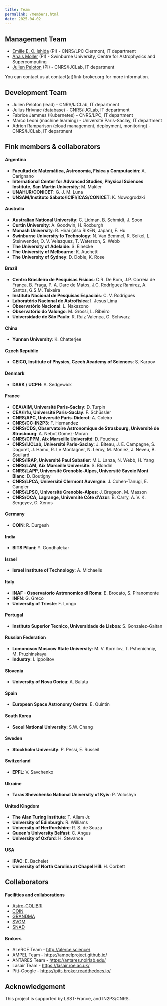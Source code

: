 ```yaml
---
title: Team
permalink: /members.html
date: 2025-04-02
---
```


## Management Team

- [Emille E. O. Ishida](https://www.emilleishida.com/) (PI) - CNRS/LPC Clermont, IT department
- [Anais Möller](http://anaismoller.github.io) (PI) - Swinburne University, Centre for Astrophysics and Supercomputing
- [Julien Peloton](https://github.com/JulienPeloton) (PI) - CNRS/IJCLab, IT department

You can contact us at contact(at)fink-broker.org for more information.

## Development Team

- Julien Peloton (lead) - CNRS/IJCLab, IT department
- Julius Hrivnac (database) - CNRS/IJCLab, IT department
- Fabrice Jammes (Kubernetes) - CNRS/LPC, IT department
- Marco Leoni (machine learning) - Université Paris-Saclay, IT department
- Adrien Ramparison (cloud management, deployment, monitoring) - CNRS/IJCLab, IT department

## Fink members & collaborators

#### Argentina

* **Facultad de Matemática, Astronomía, Física y Computación**: A. Carignano  
* **International Center for Advanced Studies, Physical Sciences Institute, San Martin University**: M. Makler
* **UNAHUR/CONICET**: G. J. M. Luna  
* **UNSAM/Instituto Sábato/ICIFI/ICAS/CONICET**: K. Nowogrodzki  

#### Australia
* **Australian National University**: C. Lidman, B. Schmidt, J. Soon
* **Curtin University**: A. Goodwin, H. Roxburgh
* **Monash University**: R. Hirai (also RIKEN, Japan), F. Hu
* **Swinburne University fo Technology**: N. Van Bemmel, R. Seikel, L. Steinwender,  O. V. Velazquez, T. Waterson, S. Webb
* **The University of Adelaide**: S. Einecke
* **The University of Melbourne**: K. Auchettl
* **The University of Sydney**: D. Dobie, K. Rose

#### Brazil

* **Centro Brasileiro de Pesquisas Físicas**: C.R. De Bom, J.P. Correia de França, B. Fraga, P. A. Darc de Matos, J.C. Rodríguez Ramírez, A. Santos, G.S.M. Teixeira
* **Instituto Nacional de Pesquisas Espaciais**: C. V. Rodrigues
* **Laboratório Nacional de Astrofísica**: I. Jesus Lima
* **Observatório Nacional**:  L. Nakazono
* **Observatório do Valongo**: M. Grossi, L. Ribeiro
* **Universidade de São Paulo**: R. Ruiz Valença, G. Schwarz

#### China

* **Yunnan University**: K. Chatterjee

#### Czech Republic

* **CEICO, Institute of Physics, Czech Academy of Sciences**: S. Karpov

#### Denmark

* **DARK / UCPH**: A. Sedgewick

#### France

* **CEA/AIM, Université Paris-Saclay**: D. Turpin
* **CEA/Irfu, Université Paris-Saclay**: F. Schüssler
* **CNRS/APC, Université Paris-Diderot**: A. Coleiro
* **CNRS/CC-IN2P3**: F. Hernandez
* **CNRS/CDS, Observatoire Astronomique de Strasbourg, Université de Strasbourg**: A. Nebot Gomez-Moran
* **CNRS/CPPM, Aix Marseille Université**: D. Fouchez
* **CNRS/IJCLab, Université Paris-Saclay**: J. Biteau, J. E. Campagne, S. Dagoret, J. Hamo, R. Le Montagner, N. Leroy, M. Moniez, J. Neveu, B. Soullard  
* **CNRS/IRAP, Université Paul Sabatier**: M.L. Lanza, N. Webb, H. Yang
* **CNRS/LAM, Aix Marseille Université**: S. Blondin
* **CNRS/LAPP, Université Grenoble-Alpes, Université Savoie Mont Blanc**: D. Boutigny
* **CNRS/LPCA, Université Clermont Auvergne**: J. Cohen-Tanugi, E. Gangler
* **CNRS/LPSC, Université Grenoble-Alpes**: J. Bregeon, M. Masson
* **CNRS/OCA, Lagrange, Université Côte d'Azur**: B. Carry, A. V. K. Sergeyev, O. Xenos

#### Germany

* **COIN**: R. Durgesh

#### India

* **BITS Pilani**: Y. Gondhalekar

#### Israel  

* **Israel Institute of Technology**: A. Michaelis  

#### Italy  

* **INAF - Osservatorio Astronomico di Roma**: E. Brocato, S. Piranomonte  
* **INFN**: G. Greco  
* **University of Trieste**: F. Longo
  
#### Portugal

* **Instituto Superior Tecnico, Universidade de Lisboa**: S. Gonzalez-Gaitan

#### Russian Federation

* **Lomonosov Moscow State University**: M. V. Kornilov, T. Pshenichniy, M. Pruzhinskaya
* **Industry**: I. Ippolitov

#### Slovenia

* **University of Nova Gorica**: A. Baluta

#### Spain

* **European Space Astronomy Centre**: E. Quintin

#### South Korea

* **Seoul National University**: S.W. Chang

#### Sweden

* **Stockholm University**: P. Pessi, E. Russeil

#### Switzerland

* **EPFL**: V. Savchenko

#### Ukraine

* **Taras Shevchenko National University of Kyiv**: P. Voloshyn

#### United Kingdom

* **The Alan Turing Institute**: T. Allam Jr.
* **University of Edinburgh**: R. Williams
* **University of Hertfordshire**: R. S. de Souza
* **Queen's University Belfast**: C. Angus
* **University of Oxford**: H. Stevance

#### USA

* **IPAC**: E. Bachelet
* **University of North Carolina at Chapel Hill**: H. Corbett


## Collaborators

#### Facilities and collaborations

- [Astro-COLIBRI](https://astro-colibri.science/)
- [COIN](https://cosmostatistics-initiative.org/)
- [GRANDMA](https://grandma.ijclab.in2p3.fr/)
- [SVOM](https://www.svom.eu/en/home/)
- [SNAD](https://snad.space/)

#### Brokers

- ALeRCE Team - http://alerce.science/
- AMPEL Team - https://ampelproject.github.io/
- ANTARES Team - https://antares.noirlab.edu/
- Lasair Team - https://lasair.roe.ac.uk/
- Pitt-Google - https://pitt-broker.readthedocs.io/

## Acknowledgement

This project is supported by LSST-France, and IN2P3/CNRS.
